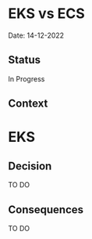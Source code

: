# EKS vs ECS

Date: 14-12-2022

## Status

In Progress

## Context

# EKS 



## Decision

TO DO

## Consequences

TO DO
